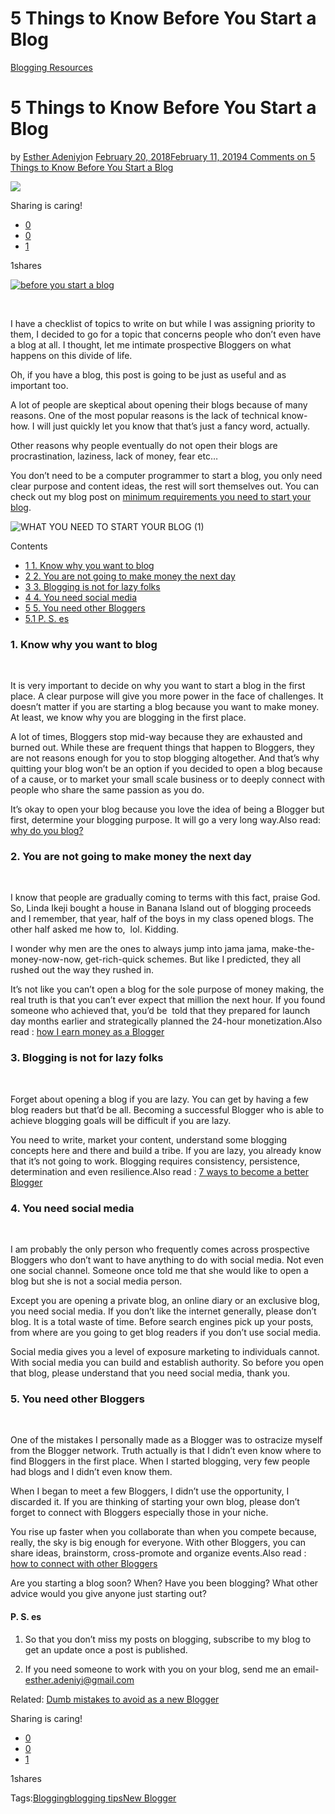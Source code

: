 # 5 Things to Know Before You Start a Blog

[Blogging Resources](https://estheradeniyi.com/category/blogging-resources/)
# 5 Things to Know Before You Start a Blog

by [Esther Adeniyi](https://estheradeniyi.com/author/esther-adeniyi/)on [February 20, 2018February 11, 2019](https://estheradeniyi.com/before-you-start-your-blog/)[4 Comments on 5 Things to Know Before You Start a Blog](https://estheradeniyi.com/before-you-start-your-blog/#comments)

![](images\beforeyoustartablog.jpeg)

Sharing is caring!

- [0](https://www.facebook.com/sharer/sharer.php?u=https%3A%2F%2Festheradeniyi.com%2Fbefore-you-start-your-blog%2F&amp;t=5%20Things%20to%20Know%20Before%20You%20Start%20a%20Blog)
- [0](https://twitter.com/intent/tweet?text=5%20Things%20to%20Know%20Before%20You%20Start%20a%20Blog&amp;url=https%3A%2F%2Festheradeniyi.com%2Fbefore-you-start-your-blog%2F)
- [1](#)

1shares

[![before you start a blog](images\beforeyoustartablog.jpeg)](images\beforeyoustartablog.jpeg)

&#xA0;

I have a checklist of topics to write on but while I was assigning priority to them, I decided to go for a topic that concerns people who don&#x2019;t even have a blog at all. I thought, let me intimate prospective Bloggers on what happens on this divide of life.

Oh, if you have a blog, this post is going to be just as useful and as important too.

A lot of people are skeptical about opening their blogs because of many reasons. One of the most popular reasons is the lack of technical know-how. I will just quickly let you know that that&#x2019;s just a fancy word, actually.

Other reasons why people eventually do not open their blogs are procrastination, laziness, lack of money, fear etc&#x2026;

You don&#x2019;t need to be a computer programmer to start a blog, you only need clear purpose and content ideas, the rest will sort themselves out. You can check out my blog post on [minimum requirements you need to start your blog](https://www.estheradeniyi.com/minimum-requirements-to-start-your-blog).

![WHAT YOU NEED TO START YOUR BLOG (1)](images\WHAT-YOU-NEED-TO-START-YOUR-BLOG-1.png)

Contents

- [1 1. Know why you want to blog](#1_Know_why_you_want_to_blog)
- [2 2. You are not going to make money the next day](#2_You_are_not_going_to_make_money_the_next_day)
- [3 3. Blogging is not for lazy folks](#3_Blogging_is_not_for_lazy_folks)
- [4 4. You need social media](#4_You_need_social_media)
- [5 5. You need other Bloggers](#5_You_need_other_Bloggers)
- [5.1 P. S. es](#P_S_es)

### 1. Know why you want to blog

&#xA0;

It is very important to decide on why you want to start a blog in the first place. A clear purpose will give you more power in the face of challenges. It doesn&#x2019;t matter if you are starting a blog because you want to make money. At least, we know why you are blogging in the first place.

A lot of times, Bloggers stop mid-way because they are exhausted and burned out. While these are frequent things that happen to Bloggers, they are not reasons enough for you to stop blogging altogether. And that&#x2019;s why quitting your blog won&#x2019;t be an option if you decided to open a blog because of a cause, or to market your small scale business or to deeply connect with people who share the same passion as you do.

It&#x2019;s okay to open your blog because you love the idea of being a Blogger but first, determine your blogging purpose. It will go a very long way.Also read: [why do you blog?](https://www.estheradeniyi.com/why-do-you-blog)

### 2. You are not going to make money the next day

&#xA0;

I know that people are gradually coming to terms with this fact, praise God. So, Linda Ikeji bought a house in Banana Island out of blogging proceeds and I remember, that year, half of the boys in my class opened blogs. The other half asked me how to,&#xA0; lol. Kidding.

I wonder why men are the ones to always jump into jama jama, make-the-money-now-now, get-rich-quick schemes. But like I predicted, they all rushed out the way they rushed in.

It&#x2019;s not like you can&#x2019;t open a blog for the sole purpose of money making, the real truth is that you can&#x2019;t ever expect that million the next hour. If you found someone who achieved that, you&#x2019;d be&#xA0; told that they prepared for launch day months earlier and strategically planned the 24-hour monetization.Also read : [how I earn money as a Blogger](https://www.estheradeniyi.com/how-do-i-earn-money-as-blogger)

### 3. Blogging is not for lazy folks

&#xA0;

Forget about opening a blog if you are lazy. You can get by having a few blog readers but that&#x2019;d be all. Becoming a successful Blogger who is able to achieve blogging goals will be difficult if you are lazy.

You need to write, market your content, understand some blogging concepts here and there and build a tribe. If you are lazy, you already know that it&#x2019;s not going to work. Blogging requires consistency, persistence, determination and even resilience.Also read : [7 ways to become a better Blogger](https://www.estheradeniyi.com/7-ways-to-become-better-blogger)

### 4. You need social media

&#xA0;

I am probably the only person who frequently comes across prospective Bloggers who don&#x2019;t want to have anything to do with social media. Not even one social channel. Someone once told me that she would like to open a blog but she is not a social media person.

Except you are opening a private blog, an online diary or an exclusive blog, you need social media. If you don&#x2019;t like the internet generally, please don&#x2019;t blog. It is a total waste of time. Before search engines pick up your posts, from where are you going to get blog readers if you don&#x2019;t use social media.

Social media gives you a level of exposure marketing to individuals cannot. With social media you can build and establish authority. So before you open that blog, please understand that you need social media, thank you.

### 5. You need other Bloggers

&#xA0;

One of the mistakes I personally made as a Blogger was to ostracize myself from the Blogger network. Truth actually is that I didn&#x2019;t even know where to find Bloggers in the first place. When I started blogging, very few people had blogs and I didn&#x2019;t even know them.

When I began to meet a few Bloggers, I didn&#x2019;t use the opportunity, I discarded it. If you are thinking of starting your own blog, please don&#x2019;t forget to connect with Bloggers especially those in your niche.

You rise up faster when you collaborate than when you compete because, really, the sky is big enough for everyone. With other Bloggers, you can share ideas, brainstorm, cross-promote and organize events.Also read : [how to connect with other Bloggers](https://www.estheradeniyi.com/how-to-connect-with-other-bloggers)

Are you starting a blog soon? When? Have you been blogging? What other advice would you give anyone just starting out?

#### P. S. es

1. So that you don&#x2019;t miss my posts on blogging, subscribe to my blog to get an update once a post is published.

2. If you need someone to work with you on your blog, send me an email- [esther.adeniyi@gmail.com](mailto:esther.adeniyi@gmail.com)

Related: [Dumb mistakes to avoid as a new Blogger](https://www.estheradeniyi.com/3-dumb-mistakes-to-avoid-as-new-blogger)

Sharing is caring!

- [0](https://www.facebook.com/sharer/sharer.php?u=https%3A%2F%2Festheradeniyi.com%2Fbefore-you-start-your-blog%2F&amp;t=5%20Things%20to%20Know%20Before%20You%20Start%20a%20Blog)
- [0](https://twitter.com/intent/tweet?text=5%20Things%20to%20Know%20Before%20You%20Start%20a%20Blog&amp;url=https%3A%2F%2Festheradeniyi.com%2Fbefore-you-start-your-blog%2F)
- [1](#)

1shares

Tags:[Blogging](https://estheradeniyi.com/tag/blogging/)[blogging tips](https://estheradeniyi.com/tag/blogging-tips/)[New Blogger](https://estheradeniyi.com/tag/new-blogger/)